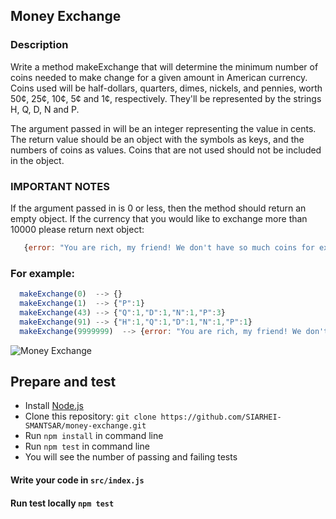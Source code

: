 ## Money Exchange

### Description

Write a method makeExchange that will determine the minimum number of coins needed to make change for a given amount in American currency.
Coins used will be half-dollars, quarters, dimes, nickels, and pennies, worth 50¢, 25¢, 10¢, 5¢ and 1¢, respectively.
They'll be represented by the strings H, Q, D, N and P.

The argument passed in will be an integer representing the value in cents.
The return value should be an object with the symbols as keys, and the numbers of coins as values.
Coins that are not used should not be included in the object.

### IMPORTANT NOTES

If the argument passed in is 0 or less, then the method should return an empty object.
If the currency that you would like to exchange more than 10000 please return next object:
```javascript
   {error: "You are rich, my friend! We don't have so much coins for exchange"}
```

### For example:
```javascript
  makeExchange(0)  --> {}
  makeExchange(1)  --> {"P":1}
  makeExchange(43) --> {"Q":1,"D":1,"N":1,"P":3}
  makeExchange(91) --> {"H":1,"Q":1,"D":1,"N":1,"P":1}
  makeExchange(9999999)  --> {error: "You are rich, my friend! We don't have so much coins for exchange"}
```
![Money Exchange](./images/money-exchange.jpg)

## Prepare and test

- Install [Node.js](https://nodejs.org/en/)
- Clone this repository: `git clone https://github.com/SIARHEI-SMANTSAR/money-exchange.git`
- Run `npm install` in command line
- Run `npm test` in command line
- You will see the number of passing and failing tests

#### Write your code in `src/index.js`
#### Run test locally `npm test`